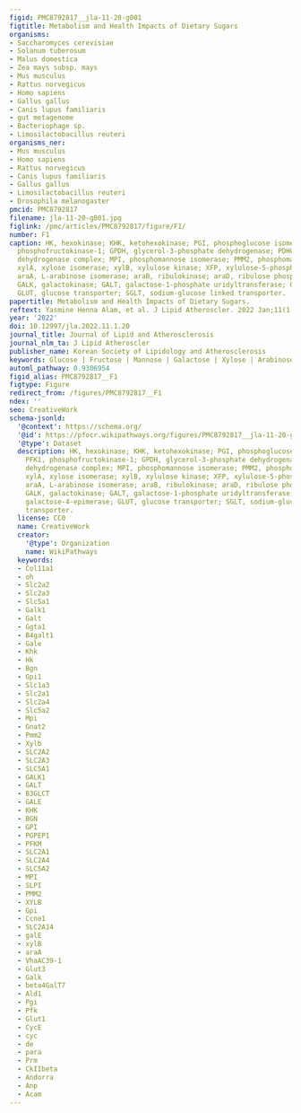 ```yaml
---
figid: PMC8792817__jla-11-20-g001
figtitle: Metabolism and Health Impacts of Dietary Sugars
organisms:
- Saccharomyces cerevisiae
- Solanum tuberosum
- Malus domestica
- Zea mays subsp. mays
- Mus musculus
- Rattus norvegicus
- Homo sapiens
- Gallus gallus
- Canis lupus familiaris
- gut metagenome
- Bacteriophage sp.
- Limosilactobacillus reuteri
organisms_ner:
- Mus musculus
- Homo sapiens
- Rattus norvegicus
- Canis lupus familiaris
- Gallus gallus
- Limosilactobacillus reuteri
- Drosophila melanogaster
pmcid: PMC8792817
filename: jla-11-20-g001.jpg
figlink: /pmc/articles/PMC8792817/figure/F1/
number: F1
caption: HK, hexokinase; KHK, ketohexokinase; PGI, phosphoglucose isomerase; PFK1,
  phosphofructokinase-1; GPDH, glycerol-3-phosphate dehydrogenase; PDHC, pyruvate
  dehydrogenase complex; MPI, phosphomannose isomerase; PMM2, phosphomannomutase-2;
  xylA, xylose isomerase; xylB, xylulose kinase; XFP, xylulose-5-phosphate phosphoketolase;
  araA, L-arabinose isomerase; araB, ribulokinase; araD, ribulose phosphate 4-epimerase;
  GALK, galactokinase; GALT, galactose-1-phosphate uridyltransferase; GALE, UDP galactose-4-epimerase;
  GLUT, glucose transporter; SGLT, sodium-glucose linked transporter.
papertitle: Metabolism and Health Impacts of Dietary Sugars.
reftext: Yasmine Henna Alam, et al. J Lipid Atheroscler. 2022 Jan;11(1):20-38.
year: '2022'
doi: 10.12997/jla.2022.11.1.20
journal_title: Journal of Lipid and Atherosclerosis
journal_nlm_ta: J Lipid Atheroscler
publisher_name: Korean Society of Lipidology and Atherosclerosis
keywords: Glucose | Fructose | Mannose | Galactose | Xylose | Arabinose
automl_pathway: 0.9306954
figid_alias: PMC8792817__F1
figtype: Figure
redirect_from: /figures/PMC8792817__F1
ndex: ''
seo: CreativeWork
schema-jsonld:
  '@context': https://schema.org/
  '@id': https://pfocr.wikipathways.org/figures/PMC8792817__jla-11-20-g001.html
  '@type': Dataset
  description: HK, hexokinase; KHK, ketohexokinase; PGI, phosphoglucose isomerase;
    PFK1, phosphofructokinase-1; GPDH, glycerol-3-phosphate dehydrogenase; PDHC, pyruvate
    dehydrogenase complex; MPI, phosphomannose isomerase; PMM2, phosphomannomutase-2;
    xylA, xylose isomerase; xylB, xylulose kinase; XFP, xylulose-5-phosphate phosphoketolase;
    araA, L-arabinose isomerase; araB, ribulokinase; araD, ribulose phosphate 4-epimerase;
    GALK, galactokinase; GALT, galactose-1-phosphate uridyltransferase; GALE, UDP
    galactose-4-epimerase; GLUT, glucose transporter; SGLT, sodium-glucose linked
    transporter.
  license: CC0
  name: CreativeWork
  creator:
    '@type': Organization
    name: WikiPathways
  keywords:
  - Col11a1
  - oh
  - Slc2a2
  - Slc2a3
  - Slc5a1
  - Galk1
  - Galt
  - Ggta1
  - B4galt1
  - Gale
  - Khk
  - Hk
  - Bgn
  - Gpi1
  - Slc1a3
  - Slc2a1
  - Slc2a4
  - Slc5a2
  - Mpi
  - Gnat2
  - Pmm2
  - Xylb
  - SLC2A2
  - SLC2A3
  - SLC5A1
  - GALK1
  - GALT
  - B3GLCT
  - GALE
  - KHK
  - BGN
  - GPI
  - PGPEP1
  - PFKM
  - SLC2A1
  - SLC2A4
  - SLC5A2
  - MPI
  - SLPI
  - PMM2
  - XYLB
  - Gpi
  - Ccne1
  - SLC2A14
  - galE
  - xylB
  - araA
  - VhaAC39-1
  - Glut3
  - Galk
  - beta4GalT7
  - Ald1
  - Pgi
  - Pfk
  - Glut1
  - CycE
  - cyc
  - de
  - para
  - Prm
  - CkIIbeta
  - Andorra
  - Anp
  - Acam
---
```

